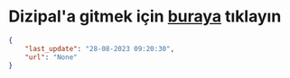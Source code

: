 # Dizipal'a gitmek için [buraya](None) tıklayın
    
```json
{
    "last_update": "28-08-2023 09:20:30",
    "url": "None"
}
```